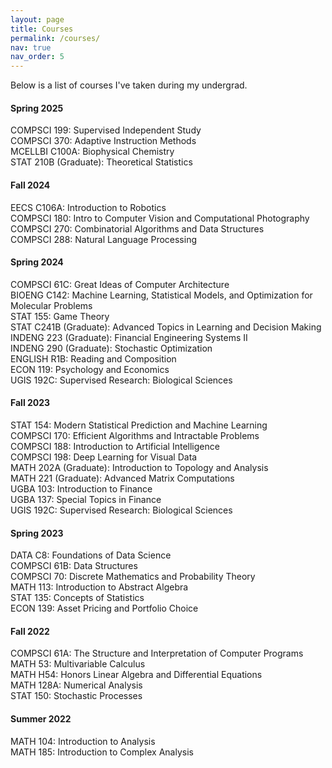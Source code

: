 ```yaml
---
layout: page
title: Courses
permalink: /courses/
nav: true
nav_order: 5
---
```


<style>
.post-title {
  text-transform: capitalize;
}

.post {
  line-height: 2.0;  /* or 1.25 if you prefer */
}
</style>

Below is a list of courses I've taken during my undergrad. 

#### Spring 2025 <br>
COMPSCI 199: Supervised Independent Study <br>
COMPSCI 370: Adaptive Instruction Methods <br>
MCELLBI C100A: Biophysical Chemistry <br>
STAT 210B (Graduate): Theoretical Statistics <br>

#### Fall 2024 <br>
EECS C106A: Introduction to Robotics <br>
COMPSCI 180: Intro to Computer Vision and Computational Photography <br>
COMPSCI 270: Combinatorial Algorithms and Data Structures <br>
COMPSCI 288: Natural Language Processing <br>

#### Spring 2024 <br>
COMPSCI 61C: Great Ideas of Computer Architecture <br>
BIOENG C142: Machine Learning, Statistical Models, and Optimization for Molecular Problems <br>
STAT 155: Game Theory <br>
STAT C241B (Graduate): Advanced Topics in Learning and Decision Making <br>
INDENG 223 (Graduate): Financial Engineering Systems II <br>
INDENG 290 (Graduate): Stochastic Optimization <br>
ENGLISH R1B: Reading and Composition <br>
ECON 119: Psychology and Economics <br>
UGIS 192C: Supervised Research: Biological Sciences <br>

#### Fall 2023 <br>
STAT 154: Modern Statistical Prediction and Machine Learning <br>
COMPSCI 170: Efficient Algorithms and Intractable Problems <br>
COMPSCI 188: Introduction to Artificial Intelligence <br>
COMPSCI 198: Deep Learning for Visual Data <br>
MATH 202A (Graduate): Introduction to Topology and Analysis <br>
MATH 221 (Graduate): Advanced Matrix Computations <br>
UGBA 103: Introduction to Finance <br>
UGBA 137: Special Topics in Finance <br>
UGIS 192C: Supervised Research: Biological Sciences <br>

#### Spring 2023 <br>
DATA C8: Foundations of Data Science <br>
COMPSCI 61B: Data Structures <br>
COMPSCI 70: Discrete Mathematics and Probability Theory <br>
MATH 113: Introduction to Abstract Algebra <br>
STAT 135: Concepts of Statistics <br>
ECON 139: Asset Pricing and Portfolio Choice <br>

#### Fall 2022 <br>
COMPSCI 61A: The Structure and Interpretation of Computer Programs <br>
MATH 53: Multivariable Calculus <br>
MATH H54: Honors Linear Algebra and Differential Equations <br>
MATH 128A: Numerical Analysis <br>
STAT 150: Stochastic Processes <br>

#### Summer 2022 <br>
MATH 104: Introduction to Analysis <br>
MATH 185: Introduction to Complex Analysis <br>
